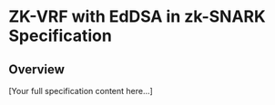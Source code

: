# ZK-VRF with EdDSA in zk-SNARK Specification

## Overview
[Your full specification content here...] 